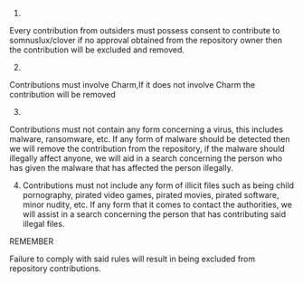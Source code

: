 1) 


Every contribution from outsiders must possess consent to contribute to somnuslux/clover 
if no approval obtained from the repository owner then the contribution will be excluded and removed.


2) 

Contributions must involve Charm,If it does not involve Charm the contribution will be removed



3) 
Contributions must not contain any form concerning a virus, 
this includes malware, ransomware, etc. 
If any form of malware should be detected then we will remove the contribution from the repository, 
if the malware should illegally affect anyone, 
we will aid in a search concerning the person who has given the malware that has affected the person illegally. 




4) Contributions must not include any form of illicit files such as being 
child pornography, pirated video games, pirated movies,  pirated software, minor nudity, etc. 
If any form that it comes to contact the authorities, 
we will assist in a search concerning the person that has contributing said illegal files. 


REMEMBER


Failure to comply with said rules will result in being excluded from repository contributions.
